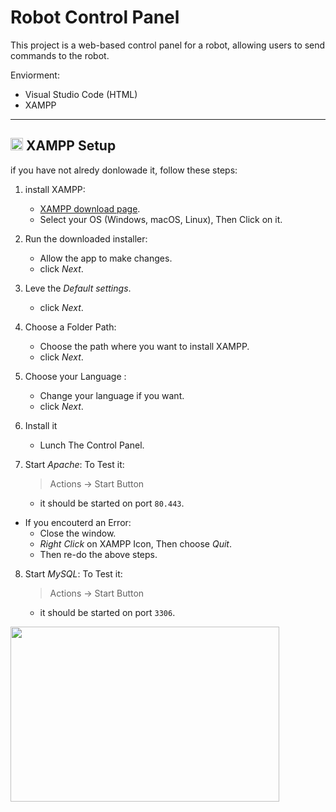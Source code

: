 # Robot Control Panel

This project is a web-based control panel for a robot, allowing users to send commands to the robot.

Enviorment:
- Visual Studio Code (HTML)
- XAMPP


***

## <img src="https://github.com/user-attachments/assets/7048b800-1b5b-463d-8adf-ef861e6d376c" width="20" height="20"> XAMPP Setup

if you have not alredy donlowade it, follow these steps:

1. install XAMPP:
     - [ XAMPP download page](https://www.apachefriends.org/index.html).
     - Select your OS (Windows, macOS, Linux), Then Click on it.

2. Run the downloaded installer:
    - Allow the app to make changes.
    - click _Next_.

3. Leve the _Default settings_.
    - click _Next_.

4. Choose a Folder Path:
    - Choose the path where you want to install XAMPP.
    - click _Next_.

5.  Choose your Language :
    - Change your language if you want.
    - click _Next_.

6. Install it
    - Lunch The Control Panel.

7.  Start _Apache_:
To Test it:
    > Actions  ->  Start Button
    - it should be started on port ``80.443``.

  - If you encouterd an Error:
    - Close the window.
    - _Right Click_ on XAMPP Icon, Then choose _Quit_.
    - Then re-do the above steps.

8. Start _MySQL_:
To Test it:
    > Actions  ->  Start Button
    - it should be started on port ``3306``.

  <img src="https://github.com/user-attachments/assets/0ea6bfa1-bfcd-484f-8783-0ed49d82cf01" width="430" height="280">

